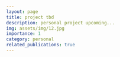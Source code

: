 ```yaml
---
layout: page
title: project tbd
description: personal project upcoming...
img: assets/img/12.jpg
importance: 1
category: personal 
related_publications: true
---
```

